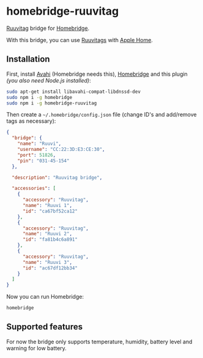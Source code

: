 # homebridge-ruuvitag
[Ruuvitag](https://tag.ruuvi.com/) bridge for [Homebridge](https://github.com/nfarina/homebridge).

With this bridge, you can use [Ruuvitags](https://tag.ruuvi.com/) with [Apple Home](https://www.apple.com/ios/home/).

## Installation
First, install [Avahi](https://www.avahi.org/) (Homebridge needs this), [Homebridge](https://github.com/nfarina/homebridge) and this plugin
_(you also need Node.js installed)_:
```bash
sudo apt-get install libavahi-compat-libdnssd-dev
sudo npm i -g homebridge
sudo npm i -g homebridge-ruuvitag
```

Then create a `~/.homebridge/config.json` file
(change ID's and add/remove tags as necessary):

```json
{
  "bridge": {
    "name": "Ruuvi",
    "username": "CC:22:3D:E3:CE:30",
    "port": 51826,
    "pin": "031-45-154"
  },

  "description": "Ruuvitag bridge",

  "accessories": [
    {
      "accessory": "Ruuvitag",
      "name": "Ruuvi 1",
      "id": "ca67bf52ca12"
    },
    {
      "accessory": "Ruuvitag",
      "name": "Ruuvi 2",
      "id": "fa81b4c6a891"
    },
    {
      "accessory": "Ruuvitag",
      "name": "Ruuvi 3",
      "id": "ac67df12bb34"
    }
  ]
}
```

Now you can run Homebridge:
```bash
homebridge
```

## Supported features
For now the bridge only supports temperature, humidity, battery level and warning for low battery.
